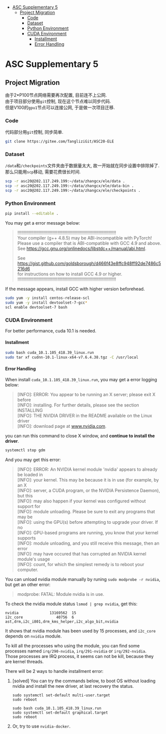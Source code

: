 
<!-- vim-markdown-toc Marked -->

* [ASC Supplementary 5](#asc-supplementary-5)
    * [Project Migration](#project-migration)
        * [Code](#code)
        * [Dataset](#dataset)
        * [Python Environment](#python-environment)
        * [CUDA Environment](#cuda-environment)
            * [Installment](#installment)
            * [Error Handling](#error-handling)

<!-- vim-markdown-toc -->

# ASC Supplementary 5 

## Project Migration

由于2\*P100节点网络需要再次配置, 目前连不上公网.  
由于项目部分使用`git`控制, 现在这个节点难以同步代码.  
但是V100的`gpu1`节点可以连接公网, 于是做一次项目迁移.  

### Code

代码部分用`git`控制, 同步简单.  
```bash
git clone https://gitee.com/TangliziGit/ASC20-ELE
```


### Dataset 

`/data`和`/checkpoints`文件夹由于数据量太大, 故一开始就在同步设置中排除掉了.  
那么只能用`scp`移动, 需要花费很长时间.  
```bash
scp -r asc20@202.117.249.199:~/data/zhangcx/ele/data .
scp -r asc20@202.117.249.199:~/data/zhangcx/ele/data-bin .
scp -r asc20@202.117.249.199:~/data/zhangcx/ele/checkpoints .
```

### Python Environment

```bash 
pip install --editable .
```

You may get a error message below:  

>    !!!!!!!!!!!!!!!!!!!!!!!!!!!!!!!!!!!!!!!!!!!!!!!!!!!!!!!!!!!!!!!!!!!!!!!!!!!!!!!  
>    Your compiler (g++ 4.8.5) may be ABI-incompatible with PyTorch!  
>    Please use a compiler that is ABI-compatible with GCC 4.9 and above.  
>    See https://gcc.gnu.org/onlinedocs/libstdc++/manual/abi.html.  
>    
>    See https://gist.github.com/goldsborough/d466f43e8ffc948ff92de7486c5216d6  
>    for instructions on how to install GCC 4.9 or higher.  
>    !!!!!!!!!!!!!!!!!!!!!!!!!!!!!!!!!!!!!!!!!!!!!!!!!!!!!!!!!!!!!!!!!!!!!!!!!!!!!!!  

If the message appears, install GCC with higher version beforehead.  
```bash
sudo yum -y install centos-release-scl
sudo yum -y install devtoolset-7-gcc*
scl enable devtoolset-7 bash
```


### CUDA Environment 

For better performance, cuda 10.1 is needed.  

#### Installment
```bash
sudo bash cuda_10.1.105_418.39_linux.run
sudo tar xf cudnn-10.1-linux-x64-v7.6.4.38.tgz -C /usr/local
```

#### Error Handling

When install `cuda_10.1.105_418.39_linux.run`, you may get a error logging below:  
> [INFO]: ERROR: You appear to be running an X server; please exit X before  
> [INFO]:        installing.  For further details, please see the section INSTALLING  
> [INFO]:        THE NVIDIA DRIVER in the README available on the Linux driver  
> [INFO]:        download page at www.nvidia.com.  

you can run this command to close X window, and **continue to install the driver**.  
```bash 
systemctl stop gdm
```

And you may get this error:   
> [INFO]: ERROR: An NVIDIA kernel module 'nvidia' appears to already be loaded in  
> [INFO]:        your kernel.  This may be because it is in use (for example, by an X  
> [INFO]:        server, a CUDA program, or the NVIDIA Persistence Daemon), but this  
> [INFO]:        may also happen if your kernel was configured without support for  
> [INFO]:        module unloading.  Please be sure to exit any programs that may be  
> [INFO]:        using the GPU(s) before attempting to upgrade your driver.  If no  
> [INFO]:        GPU-based programs are running, you know that your kernel supports  
> [INFO]:        module unloading, and you still receive this message, then an error  
> [INFO]:        may have occured that has corrupted an NVIDIA kernel module's usage  
> [INFO]:        count, for which the simplest remedy is to reboot your computer.  

You can unload nvidia module manually by runing `sudo modprobe -r nvidia`, but get an other error:  
> modprobe: FATAL: Module nvidia is in use.  

To check the nvidia module status `lsmod | grep nvidia`, get this:  
```
nvidia              13169562  15 
i2c_core               40756  6 ast,drm,i2c_i801,drm_kms_helper,i2c_algo_bit,nvidia
```
It shows that nvidia module has been used by 15 processes, and `i2c_core` depends on `nvidia` module.  

To kill all the processes who using the module, you can find some processes named `irq/290-nvidia`, `irq/291-nvidia` or `irq/292-nvidia`.  
Those processes are IRQ process, it seems can not be kill, because they are kernel threads.  

There will be 2 ways to handle installment error:

1. [solved] You can try the commands below, to boot OS without loading nvidia and install the new driver, at last recovery the status.  
    ```
    sudo systemctl set-default multi-user.target
    sudo reboot

    sudo bash cuda_10.1.105_418.39_linux.run
    sudo systemctl set-default graphical.target
    sudo reboot
    ```

2. Or, try to use `nvidia-docker`.  


